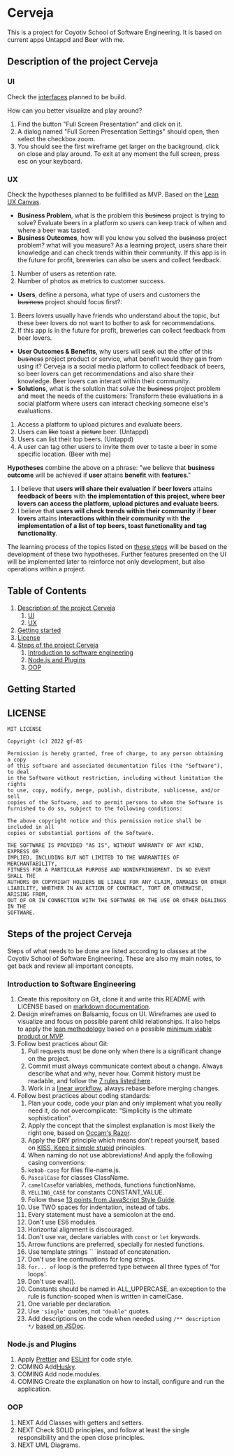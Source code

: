 # Cerveja

This is a project for Coyotiv School of Software Engineering.
It is based on current apps Untappd and Beer with me.

## Description of the project Cerveja

### UI

Check the [interfaces](https://balsamiq.cloud/syhk4l0/pkg14vw/rC1BD) planned to be build.

How can you better visualize and play around?

1. Find the button "Full Screen Presentation" and click on it.
1. A dialog named "Full Screen Presentation Settings" should open, then select the checkbox zoom.
1. You should see the first wireframe get larger on the background, click on close and play around.
   To exit at any moment the full screen, press esc on your keyboard.

### UX

Check the hypotheses planned to be fullfilled as MVP. Based on the [Lean UX Canvas](https://jeffgothelf.com/blog/leanuxcanvas-v2/).

- **Business Problem**, what is the problem this ~~business~~ project is trying to solve?
  Evaluate beers in a platform so users can keep track of when and where a beer was tasted.
- **Business Outcomes**, how will you know you solved the ~~business~~ project problem? what will you measure?
  As a learning project, users share their knowledge and can check trends within their community. If this app is in the future for profit, breweries can also be users and collect feedback.

1. Number of users as retention rate.
1. Number of photos as metrics to customer success.

- **Users**, define a persona, what type of users and customers the ~~business~~ project should focus first?:

1.  Beers lovers usually have friends who understand about the topic, but these beer lovers do not want to bother to ask for recommendations.
1.  If this app is in the future for profit, breweries can collect feedback from beer lovers.

- **User Outcomes & Benefits**, why users will seek out the offer of this ~~business~~ project product or service, what benefit would they gain from using it?
  Cerveja is a social media platform to collect feedback of beers, so beer lovers can get recommendations and also share their knowledge. Beer lovers can interact within their community.
- **Solutions**, what is the solution that solve the ~~business~~ project problem and meet the needs of the customers:
  Transform these evaluations in a social platform where users can interact checking someone else's evaluations.

1.  Access a platform to upload pictures and evaluate beers.
1.  Users can ~~like~~ toast a ~~picture~~ beer. (Untappd)
1.  Users can list their top beers. (Untappd)
1.  A user can tag other users to invite them over to taste a beer in some specific location. (Beer with me)

**Hypotheses** combine the above on a phrase: "we believe that **business outcome** will be achieved if **user** attains **benefit** with **features**."

1. I believe that **users will share their evaluation** if **beer lovers** attains **feedback of beers** with **the implementation of this project, where beer lovers can access the platform, upload pictures and evaluate beers**.
1. I believe that **users will check trends within their community** if **beer lovers** attains **interactions within their community** with **the implementation of a list of top beers, toast functionality and tag functionality**.

The learning process of the topics listed on [these steps](#steps-of-the-project-cerveja) will be based on the development of these two hypotheses. Further features presented on the UI will be implemented later to reinforce not only development, but also operations within a project.

## Table of Contents
1. [Description of the project Cerveja](#description-of-the-project-cerveja)
   1. [UI](#ui)
   1. [UX](#ux)
1. [Getting started](#getting-started)
1. [License](#license)
1. [Steps of the project Cerveja](#steps-of-the-project-cerveja)
   1. [Introduction to software engineering](#introduction-to-software-engineering)
   1. [Node.js and Plugins](#nodejs-and-plugins)
   1. [OOP](#oop)

## Getting Started

## LICENSE

```
MIT LICENSE

Copyright (c) 2022 gf-85

Permission is hereby granted, free of charge, to any person obtaining a copy
of this software and associated documentation files (the "Software"), to deal
in the Software without restriction, including without limitation the rights
to use, copy, modify, merge, publish, distribute, sublicense, and/or sell
copies of the Software, and to permit persons to whom the Software is
furnished to do so, subject to the following conditions:

The above copyright notice and this permission notice shall be included in all
copies or substantial portions of the Software.

THE SOFTWARE IS PROVIDED "AS IS", WITHOUT WARRANTY OF ANY KIND, EXPRESS OR
IMPLIED, INCLUDING BUT NOT LIMITED TO THE WARRANTIES OF MERCHANTABILITY,
FITNESS FOR A PARTICULAR PURPOSE AND NONINFRINGEMENT. IN NO EVENT SHALL THE
AUTHORS OR COPYRIGHT HOLDERS BE LIABLE FOR ANY CLAIM, DAMAGES OR OTHER
LIABILITY, WHETHER IN AN ACTION OF CONTRACT, TORT OR OTHERWISE, ARISING FROM,
OUT OF OR IN CONNECTION WITH THE SOFTWARE OR THE USE OR OTHER DEALINGS IN THE
SOFTWARE.
```

## Steps of the project Cerveja

Steps of what needs to be done are listed according to classes at the Coyotiv School of Software Engineering.
These are also my main notes, to get back and review all important concepts.

### Introduction to Software Engineering

1. Create this repository on Git, clone it and write this README with LICENSE based on [markdown documentation](https://www.markdownguide.org/).
1. Design wireframes on Balsamiq, focus on UI. Wireframes are used to visualize and focus on possible parent child relationships. It also helps to apply the [lean methodology](https://theleanstartup.com/) based on a possible [minimum viable product or MVP](https://blog.crisp.se/2016/01/25/henrikkniberg/making-sense-of-mvp).
1. Follow best practices about Git:
   1. Pull requests must be done only when there is a significant change on the project.
   1. Commit must always communicate context about a change. Always describe what and why, never how. Commit history must be readable, and follow the [7 rules listed here](https://cbea.ms/git-commit/).
   1. Work in a [linear workflow](https://arm.ag/how-to-manage-git-workflow-and-stay-sane-e32405e9dbf0), always rebase before merging changes.
1. Follow best practices about coding standards:
   1. Plan your code, code your plan and only implement what you really need it, do not overcomplicate: "Simplicity is the ultimate sophistication".
   1. Apply the concept that the simplest explanation is most likely the right one, based on [Occam's Razor](https://en.wikipedia.org/wiki/Occam%27s_razor).
   1. Apply the DRY principle which means don't repeat yourself, based on [KISS, Keep it simple stupid](https://en.wikipedia.org/wiki/KISS_principle#In_software_development) principles.
   1. When naming do not use abbreviations! And apply the following casing conventions:
   1. `kebab-case` for files file-name.js.
   1. `PascalCase` for classes ClassName.
   1. `camelCase`for variables, methods, functions functionName.
   1. `YELLING_CASE` for constants CONSTANT_VALUE.
   1. Follow these [13 points from JavaScript Style Guide](https://www.freecodecamp.org/news/google-publishes-a-javascript-style-guide-here-are-some-key-lessons-1810b8ad050b/).
   1. Use TWO spaces for indentation, instead of tabs.
   1. Every statement must have a semicolon at the end.
   1. Don't use ES6 modules.
   1. Horizontal alignment is discouraged.
   1. Don't use var, declare variables with `const` or `let` keywords.
   1. Arrow functions are preferred, specially for nested functions.
   1. Use template strings `` `instead of concatenation.
   1. Don't use line continuations for long strings.
   1. `for... of` loop is the preferred type between all three types of 'for loops'.
   1. Don't use eval().
   1. Constants should be named in ALL_UPPERCASE, an exception to the rule is function-scoped when is written in camelCase.
   1. One variable per declaration.
   1. Use `'single'` quotes, not `"double"` quotes.
   1. Add descriptions on the code when needed using `/** description */` [based on JSDoc](standardjs@com).

### Node.js and Plugins

1. Apply [Prettier](https://prettier.io/docs/en/configuration.html) and [ESLint](https://eslint.org/docs/latest/use/configure/) for code style.
1. COMING Add[Husky](https://www.npmjs.com/package/husky).
1. COMING Add node.modules.
1. COMING Create the explanation on how to install, configure and run the application.

### OOP

1. NEXT Add Classes with getters and setters.
1. NEXT Check SOLID principles, and follow at least the single responsibility and the open close principles.
1. NEXT UML Diagrams.
